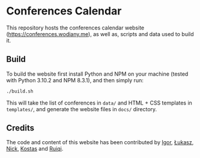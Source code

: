 # Conferences Calendar

This repository hosts the conferences calendar website (https://conferences.wodiany.me), as well as, scripts and data used to build it.

## Build

To build the website first install Python and NPM on your machine (tested with Python 3.10.2 and NPM 8.3.1), and then simply run:

```bash
./build.sh
```

This will take the list of conferences in `data/` and HTML + CSS templates in `templates/`, and generate the website files in `docs/` directory.

## Credits

The code and content of this website has been contributed by [Igor](https://wodiany.me), [Łukasz](https://github.com/devluki), [Nick](http://nkyparissas.me), [Kostas](https://iordanouki.github.io) and [Ruiqi](https://linkedin.com/in/ruiqi-ye-139482147/).
